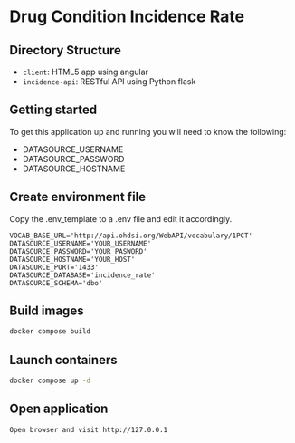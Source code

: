# Drug Condition Incidence Rate

## Directory Structure

* `client`: HTML5 app using angular
* `incidence-api`: RESTful API using Python flask

## Getting started
To get this application up and running you will need to know the following:
* DATASOURCE_USERNAME
* DATASOURCE_PASSWORD
* DATASOURCE_HOSTNAME

## Create environment file
Copy the .env_template to a .env file and edit it accordingly.
```
VOCAB_BASE_URL='http://api.ohdsi.org/WebAPI/vocabulary/1PCT'
DATASOURCE_USERNAME='YOUR_USERNAME'
DATASOURCE_PASSWORD='YOUR_PASWORD'
DATASOURCE_HOSTNAME='YOUR_HOST'
DATASOURCE_PORT='1433'
DATASOURCE_DATABASE='incidence_rate'
DATASOURCE_SCHEMA='dbo'
```


## Build images
```sh
docker compose build
```
## Launch containers
```sh 
docker compose up -d
```

## Open application
```sh
Open browser and visit http://127.0.0.1
```